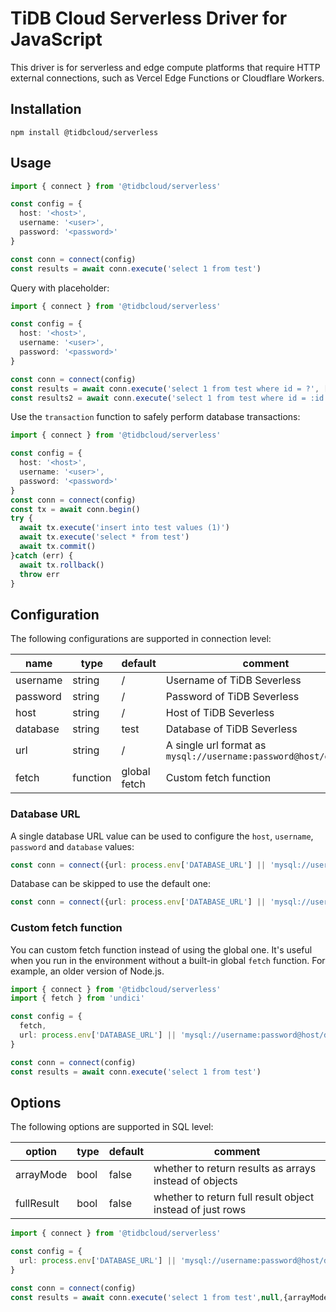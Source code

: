 # TiDB Cloud Serverless Driver for JavaScript

This driver is for serverless and edge compute platforms that require HTTP external connections, such as Vercel Edge Functions or Cloudflare Workers.

## Installation

```
npm install @tidbcloud/serverless
```

## Usage

```ts
import { connect } from '@tidbcloud/serverless'

const config = {
  host: '<host>',
  username: '<user>',
  password: '<password>'
}

const conn = connect(config)
const results = await conn.execute('select 1 from test')
```

Query with placeholder:

```ts
import { connect } from '@tidbcloud/serverless'

const config = {
  host: '<host>',
  username: '<user>',
  password: '<password>'
}

const conn = connect(config)
const results = await conn.execute('select 1 from test where id = ?', [1])
const results2 = await conn.execute('select 1 from test where id = :id', {id:1})
```


Use the `transaction` function to safely perform database transactions:

```ts
import { connect } from '@tidbcloud/serverless'

const config = {
  host: '<host>',
  username: '<user>',
  password: '<password>'
}
const conn = connect(config)
const tx = await conn.begin()
try {
  await tx.execute('insert into test values (1)')
  await tx.execute('select * from test')
  await tx.commit()
}catch (err) {
  await tx.rollback()
  throw err
}
```

## Configuration

The following configurations are supported in connection level:

| name     | type     | default      | comment                                                          |
|----------|----------|--------------|------------------------------------------------------------------|
| username | string   | /            | Username of TiDB Severless                                       |
| password | string   | /            | Password of TiDB Severless                                       |
| host     | string   | /            | Host of TiDB Severless                                           |
| database | string   | test         | Database of TiDB Severless                                       |
| url      | string   | /            | A single url format as `mysql://username:password@host/database` |
| fetch    | function | global fetch | Custom fetch function                                            |

### Database URL

A single database URL value can be used to configure the `host`, `username`, `password` and `database` values:

```ts
const conn = connect({url: process.env['DATABASE_URL'] || 'mysql://username:password@host/database'})
```

Database can be skipped to use the default one:

```ts
const conn = connect({url: process.env['DATABASE_URL'] || 'mysql://username:password@host'})
````

### Custom fetch function

You can custom fetch function instead of using the global one. It's useful when you run in the environment without a built-in global `fetch` function. For example, an older version of Node.js.

```ts
import { connect } from '@tidbcloud/serverless'
import { fetch } from 'undici'

const config = {
  fetch,
  url: process.env['DATABASE_URL'] || 'mysql://username:password@host/database'
}

const conn = connect(config)
const results = await conn.execute('select 1 from test')
```

## Options

The following options are supported in SQL level:

| option     | type | default | comment                                                   |
|------------|------|---------|-----------------------------------------------------------|
| arrayMode  | bool | false   | whether to return results as arrays instead of objects    |
| fullResult | bool | false   | whether to return full result object instead of just rows |


```ts
import { connect } from '@tidbcloud/serverless'

const config = {
  url: process.env['DATABASE_URL'] || 'mysql://username:password@host/database'
}

const conn = connect(config)
const results = await conn.execute('select 1 from test',null,{arrayMode:true,fullResult:true})
```
